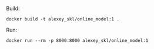 
Build:
~~~
docker build -t alexey_skl/online_model:1 .
~~~

Run:
~~~
docker run --rm -p 8000:8000 alexey_skl/online_model:1
~~~